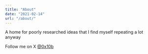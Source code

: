 ```yaml
---
title: "About"
date: "2021-02-14"
url: "/about/"
---
```


A home for poorly researched ideas that I find myself repeating a lot anyway

Follow me on X [@0x10b](https://x.com/0x10b)
